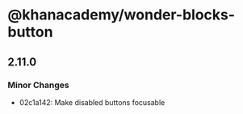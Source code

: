 # @khanacademy/wonder-blocks-button

## 2.11.0
### Minor Changes

- 02c1a142: Make disabled buttons focusable
